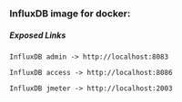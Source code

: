 ### InfluxDB image for docker:

##### Exposed Links

```
InfluxDB admin -> http://localhost:8083

InfluxDB access -> http://localhost:8086

InfluxDB jmeter -> http://localhost:2003
```
